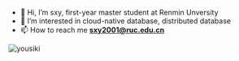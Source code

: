 - 👋 Hi, I’m sxy, first-year master student at Renmin Unversity
- 👀 I’m interested in cloud-native database, distributed database
- 📫 How to reach me **sxy2001@ruc.edu.cn**

<p>
<img align="center" src="https://github-readme-stats.vercel.app/api?username=neighthorn&show_icons=true&locale=en" alt="yousiki" />
</p>

<!---
neighthorn/neighthorn is a ✨ special ✨ repository because its `README.md` (this file) appears on your GitHub profile.
You can click the Preview link to take a look at your changes.
--->
